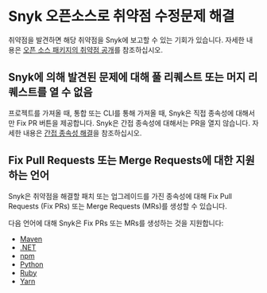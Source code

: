 # Snyk 오픈소스로 취약점 수정문제 해결

취약점을 발견하면 해당 취약점을 Snyk에 보고할 수 있는 기회가 있습니다. 자세한 내용은 [오픈 소스 패키지의 취약점 공개](../../../working-with-snyk/disclosure-of-a-vulnerability-in-an-open-source-package.md)를 참조하십시오.

## Snyk에 의해 발견된 문제에 대해 풀 리퀘스트 또는 머지 리퀘스트를 열 수 없음

프로젝트를 가져올 때, 통합 또는 CLI를 통해 가져올 때, Snyk은 직접 종속성에 대해서만 Fix PR 버튼을 제공합니다. Snyk은 간접 종속성에 대해서는 PR을 열지 않습니다. 자세한 내용은 [간접 종속성 해결](vulnerability-fix-types.md#fixing-transitive-dependencies)을 참조하십시오.

## Fix Pull Requests 또는 Merge Requests에 대한 지원하는 언어

Snyk은 취약점을 해결할 패치 또는 업그레이드를 가진 종속성에 대해 Fix Pull Requests (Fix PRs) 또는 Merge Requests (MRs)를 생성할 수 있습니다.

다음 언어에 대해 Snyk은 Fix PRs 또는 MRs를 생성하는 것을 지원합니다:

* [Maven](../../../supported-languages-package-managers-and-frameworks/java-and-kotlin/guidance-for-java-and-kotlin.md#maven)
* [.NET](../../../supported-languages-package-managers-and-frameworks/.net/)
* [npm](../../../supported-languages-package-managers-and-frameworks/javascript/best-practices-for-javascript-and-node.js.md#npm)
* [Python](../../../supported-languages-package-managers-and-frameworks/python/)
* [Ruby](../../../supported-languages-package-managers-and-frameworks/ruby/)
* [Yarn](../../../supported-languages-package-managers-and-frameworks/javascript/best-practices-for-javascript-and-node.js.md#yarn)
